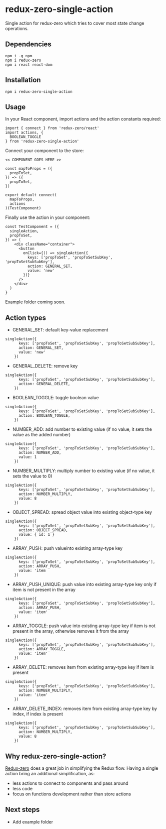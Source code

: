 # redux-zero-single-action

Single action for redux-zero which tries to cover most state change operations.

## Dependencies
```
npm i -g npm
npm i redux-zero
npm i react react-dom
```

## Installation
```
npm i redux-zero-single-action
```

## Usage
In your React component, import actions and the action constants required:

```
import { connect } from 'redux-zero/react'
import actions, {
  BOOLEAN_TOGGLE
} from 'redux-zero-single-action'
```

Connect your component to the store:
```
<< COMPONENT GOES HERE >>

const mapToProps = ({
  propToSet,
}) => ({
  propToSet,
})

export default connect(
  mapToProps,
  actions
)(TestComponent)
```

Finally use the action in your component:
```
const TestComponent = ({
  singleAction,
  propToSet,
}) => (
    <div className="container">
      <button
        onClick={() => singleAction({
          keys: ['propToSet', 'propToSetSubKey', 'propToSetSubSubKey'],
          action: GENERAL_SET,
          value: 'new'
        })}
      />
    </div>
  )
}
```

Example folder coming soon.

## Action types
* GENERAL_SET: default key-value replacement
```
singleAction({
      keys: ['propToSet', 'propToSetSubKey', 'propToSetSubSubKey'],
      action: GENERAL_SET,
      value: 'new'
    })
```

* GENERAL_DELETE: remove key
```
singleAction({
      keys: ['propToSet', 'propToSetSubKey', 'propToSetSubSubKey'],
      action: GENERAL_DELETE,
    })
```

* BOOLEAN_TOGGLE: toggle boolean value
```
singleAction({
      keys: ['propToSet', 'propToSetSubKey', 'propToSetSubSubKey'],
      action: BOOLEAN_TOGGLE,
    })
```

* NUMBER_ADD: add number to existing value (if no value, it sets the value as the added number)
```
singleAction({
      keys: ['propToSet', 'propToSetSubKey', 'propToSetSubSubKey'],
      action: NUMBER_ADD,
      value: 1
    })
```

* NUMBER_MULTIPLY: multiply number to existing value (if no value, it sets the value to 0)
```
singleAction({
      keys: ['propToSet', 'propToSetSubKey', 'propToSetSubSubKey'],
      action: NUMBER_MULTIPLY,
      value: 8
    })
```

* OBJECT_SPREAD: spread object value into existing object-type key 
```
singleAction({
      keys: ['propToSet', 'propToSetSubKey', 'propToSetSubSubKey'],
      action: OBJECT_SPREAD,
      value: { id: 1 }
    })
```

* ARRAY_PUSH: push valueinto existing array-type key 
```
singleAction({
      keys: ['propToSet', 'propToSetSubKey', 'propToSetSubSubKey'],
      action: ARRAY_PUSH,
      value: 'item
    })
```

* ARRAY_PUSH_UNIQUE: push value into existing array-type key only if item is not present in the array
```
singleAction({
      keys: ['propToSet', 'propToSetSubKey', 'propToSetSubSubKey'],
      action: ARRAY_PUSH,
      value: 'item'
    })
```

* ARRAY_TOGGLE: push value into existing array-type key if item is not present in the array, otherwise removes it from the array
```
singleAction({
      keys: ['propToSet', 'propToSetSubKey', 'propToSetSubSubKey'],
      action: ARRAY_TOGGLE,
      value: 'item'
    })
```

* ARRAY_DELETE: removes item from existing array-type key if item is present
```
singleAction({
      keys: ['propToSet', 'propToSetSubKey', 'propToSetSubSubKey'],
      action: NUMBER_MULTIPLY,
      value: 'item'
    })
```

* ARRAY_DELETE_INDEX: removes item from existing array-type key by index, if index is present
```
singleAction({
      keys: ['propToSet', 'propToSetSubKey', 'propToSetSubSubKey'],
      action: NUMBER_MULTIPLY,
      value: 8
    })
```

## Why redux-zero-single-action?
[Redux-zero](https://github.com/redux-zero/redux-zero) does a great job in simplifying the Redux flow.
Having a single action bring an additional simplification, as:
* less actions to connect to components and pass around
* less code
* focus on functions development rather than store actions

## Next steps
* Add example folder
